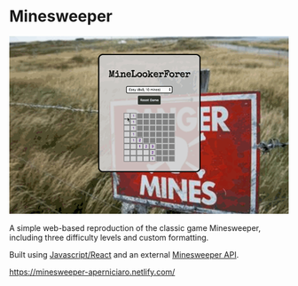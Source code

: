 # Minesweeper
![demo gif](https://github.com/aperniciaro/minesweeper/blob/master/src/images/minesweeperdemo.gif)

A simple web-based reproduction of the classic game Minesweeper, including three difficulty levels and custom formatting.

Built using <a href="https://reactjs.org/">Javascript/React</a> and an external <a href="https://minesweeper-api.herokuapp.com/">Minesweeper API</a>. 

https://minesweeper-aperniciaro.netlify.com/
